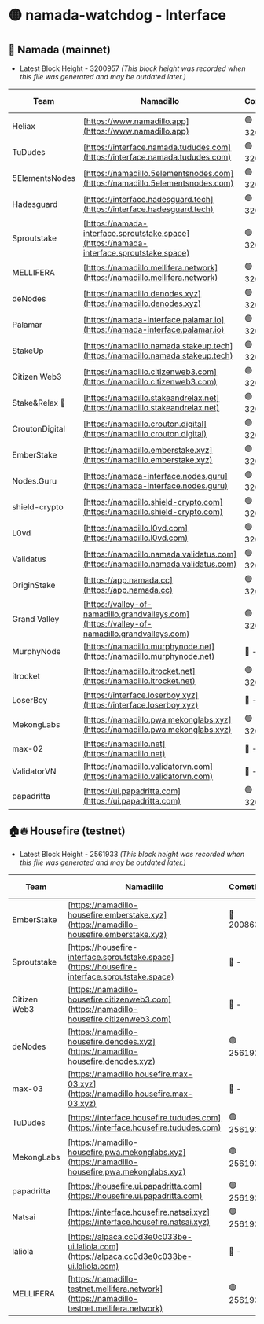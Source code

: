# 🟡 namada-watchdog - Interface

## 🚀 Namada (mainnet)
- Latest Block Height - 3200957 *(This block height was recorded when this file was generated and may be outdated later.)*

| Team | Namadillo | CometBFT | Indexer | MASP Indexer |
|-|-|-|-|-|
| Heliax | [https://www.namadillo.app](https://www.namadillo.app) | 🟢 3200935 | 🟢 3200935 | 🟢 3200935 |
| TuDudes | [https://interface.namada.tududes.com](https://interface.namada.tududes.com) | 🟢 3200936 | 🟢 3200936 | 🟢 3200935 |
| 5ElementsNodes | [https://namadillo.5elementsnodes.com](https://namadillo.5elementsnodes.com) | 🟢 3200936 | 🟢 3200936 | 🟢 3200936 |
| Hadesguard | [https://interface.hadesguard.tech](https://interface.hadesguard.tech) | 🟢 3200936 | 🟢 3200936 | 🟢 3200936 |
| Sproutstake | [https://namada-interface.sproutstake.space](https://namada-interface.sproutstake.space) | 🟢 3200937 | 🟢 3200937 | 🟢 3200937 |
| MELLIFERA | [https://namadillo.mellifera.network](https://namadillo.mellifera.network) | 🟢 3200938 | 🟢 3200937 | 🟢 3200937 |
| deNodes | [https://namadillo.denodes.xyz](https://namadillo.denodes.xyz) | 🟢 3200938 | 🟢 3200938 | 🟢 3200938 |
| Palamar | [https://namada-interface.palamar.io](https://namada-interface.palamar.io) | 🟢 3200938 | 🟢 3200938 | 🟢 3200938 |
| StakeUp | [https://namadillo.namada.stakeup.tech](https://namadillo.namada.stakeup.tech) | 🟢 3200939 | 🟢 3200939 | 🟢 3200939 |
| Citizen Web3 | [https://namadillo.citizenweb3.com](https://namadillo.citizenweb3.com) | 🟢 3200940 | 🟢 3200939 | 🟢 3200940 |
| Stake&Relax 🦥 | [https://namadillo.stakeandrelax.net](https://namadillo.stakeandrelax.net) | 🟢 3200940 | 🟢 3200940 | 🟢 3200940 |
| CroutonDigital | [https://namadillo.crouton.digital](https://namadillo.crouton.digital) | 🟢 3200941 | 🟢 3200940 | 🟢 3200941 |
| EmberStake | [https://namadillo.emberstake.xyz](https://namadillo.emberstake.xyz) | 🟢 3200941 | 🟢 3200941 | 🟢 3200941 |
| Nodes.Guru | [https://namada-interface.nodes.guru](https://namada-interface.nodes.guru) | 🟢 3200942 | 🟢 3200941 | 🟢 3200941 |
| shield-crypto | [https://namadillo.shield-crypto.com](https://namadillo.shield-crypto.com) | 🟢 3200942 | 🟢 3200942 | 🟢 3200942 |
| L0vd | [https://namadillo.l0vd.com](https://namadillo.l0vd.com) | 🟢 3200943 | 🟢 3200943 | 🟢 3200943 |
| Validatus | [https://namadillo.namada.validatus.com](https://namadillo.namada.validatus.com) | 🟢 3200943 | 🟢 3200943 | 🟢 3200944 |
| OriginStake | [https://app.namada.cc](https://app.namada.cc) | 🟢 3200944 | 🟢 3200944 | 🟢 3200944 |
| Grand Valley | [https://valley-of-namadillo.grandvalleys.com](https://valley-of-namadillo.grandvalleys.com) | 🟢 3200944 | 🟢 3200944 | 🟢 3200944 |
| MurphyNode | [https://namadillo.murphynode.net](https://namadillo.murphynode.net) | 🔴 - | 🔴 - | 🔴 - |
| itrocket | [https://namadillo.itrocket.net](https://namadillo.itrocket.net) | 🟢 3200947 | 🟢 3200947 | 🟢 3200947 |
| LoserBoy | [https://interface.loserboy.xyz](https://interface.loserboy.xyz) | 🔴 - | 🔴 - | 🔴 - |
| MekongLabs | [https://namadillo.pwa.mekonglabs.xyz](https://namadillo.pwa.mekonglabs.xyz) | 🟢 3200952 | 🟢 3200952 | 🟢 3200952 |
| max-02 | [https://namadillo.net](https://namadillo.net) | 🔴 - | 🔴 - | 🔴 - |
| ValidatorVN | [https://namadillo.validatorvn.com](https://namadillo.validatorvn.com) | 🔴 - | 🔴 - | 🔴 - |
| papadritta | [https://ui.papadritta.com](https://ui.papadritta.com) | 🟢 3200957 | 🟢 3200956 | 🟢 3200956 |

## 🏠🔥 Housefire (testnet)
- Latest Block Height - 2561933 *(This block height was recorded when this file was generated and may be outdated later.)*

| Team | Namadillo | CometBFT | Indexer | MASP Indexer |
|-|-|-|-|-|
| EmberStake | [https://namadillo-housefire.emberstake.xyz](https://namadillo-housefire.emberstake.xyz) | 🔴 2008636 | 🔴 - | 🔴 - |
| Sproutstake | [https://housefire-interface.sproutstake.space](https://housefire-interface.sproutstake.space) | 🔴 - | 🔴 - | 🔴 - |
| Citizen Web3 | [https://namadillo-housefire.citizenweb3.com](https://namadillo-housefire.citizenweb3.com) | 🔴 - | 🔴 - | 🔴 - |
| deNodes | [https://namadillo-housefire.denodes.xyz](https://namadillo-housefire.denodes.xyz) | 🟢 2561921 | 🟢 2561921 | 🟢 2561921 |
| max-03 | [https://namadillo.housefire.max-03.xyz](https://namadillo.housefire.max-03.xyz) | 🔴 - | 🔴 - | 🔴 - |
| TuDudes | [https://interface.housefire.tududes.com](https://interface.housefire.tududes.com) | 🟢 2561930 | 🟢 2561930 | 🟢 2561930 |
| MekongLabs | [https://namadillo-housefire.pwa.mekonglabs.xyz](https://namadillo-housefire.pwa.mekonglabs.xyz) | 🟢 2561930 | 🟢 2561930 | 🟢 2561930 |
| papadritta | [https://housefire.ui.papadritta.com](https://housefire.ui.papadritta.com) | 🟢 2561930 | 🟢 2561930 | 🟢 2561930 |
| Natsai | [https://interface.housefire.natsai.xyz](https://interface.housefire.natsai.xyz) | 🟢 2561931 | 🟢 2561931 | 🟢 2561930 |
| laliola | [https://alpaca.cc0d3e0c033be-ui.laliola.com](https://alpaca.cc0d3e0c033be-ui.laliola.com) | 🔴 - | 🔴 - | 🔴 - |
| MELLIFERA | [https://namadillo-testnet.mellifera.network](https://namadillo-testnet.mellifera.network) | 🟢 2561933 | 🟢 2561932 | 🟢 2561933 |

